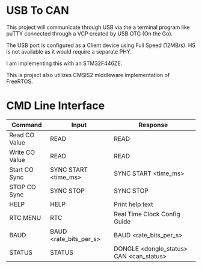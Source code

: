 # USB To CAN 

This project will communicate through USB via the a terminal program like puTTY connected through a VCP created by USB OTG (On the Go).

The USB port is configured as a Client device using Full Speed (12MB/s). HS is not available as it would require a separate PHY. 

I am implementing this with an STM32F446ZE.

This is project also utilizes CMSIS2 middleware implementation of FreeRTOS. 

# CMD Line Interface 


| Command        | Input                                         | Response                                       |
|----------------|-----------------------------------------------|----------------------------------------------------------|
| Read CO Value  | READ <nodeid> <index> <sub-index>             | READ <nodeid> <index> <sub-index> <val> <status> <ticks> |
| Write CO Value | READ <nodeid> <index> <sub-index> <val>       | READ <nodeid> <index> <sub-index> <val> <status> <ticks> |
| Start CO Sync  | SYNC START <time_ms>                          | SYNC START <time_ms> <status> <ticks>                    |
| STOP CO Sync   | SYNC STOP                                     | SYNC STOP <status> <ticks>                               |
| HELP           | HELP                                          | Print help text                                          |
| RTC MENU       | RTC                                           | Real Time Clock Config Guide                             | 
| BAUD           | BAUD <rate_bits_per_s>                        | BAUD <rate_bits_per_s> <status> <ticks>                  |       
| STATUS         | STATUS                                        | DONGLE <dongle_status> CAN <can_status>                  | 
